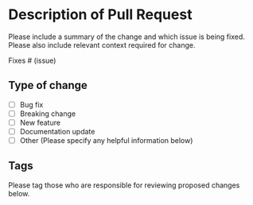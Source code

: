 # Description of Pull Request

Please include a summary of the change and which issue is being fixed.
Please also include relevant context required for change.

Fixes # (issue)

## Type of change

- [ ] Bug fix
- [ ] Breaking change
- [ ] New feature
- [ ] Documentation update
- [ ] Other (Please specify any helpful information below)

## Tags

Please tag those who are responsible for reviewing proposed changes below.

